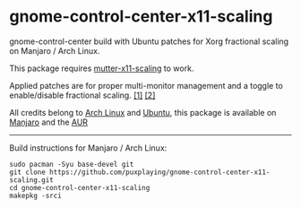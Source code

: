 # gnome-control-center-x11-scaling

gnome-control-center build with Ubuntu patches for Xorg fractional scaling on Manjaro / Arch Linux.

This package requires [mutter-x11-scaling](https://github.com/puxplaying/mutter-x11-scaling) to work.

Applied patches are for proper multi-monitor management and a toggle to enable/disable fractional scaling. [[1]](https://salsa.debian.org/gnome-team/gnome-control-center/-/blob/ubuntu/master/debian/patches/ubuntu/display-Support-UI-scaled-logical-monitor-mode.patch) [[2]](https://salsa.debian.org/gnome-team/gnome-control-center/-/blob/ubuntu/master/debian/patches/ubuntu/display-Allow-fractional-scaling-to-be-enabled.patch)

All credits belong to [Arch Linux](https://archlinux.org/packages/extra/x86_64/gnome-control-center/) and [Ubuntu](https://salsa.debian.org/gnome-team/gnome-control-center/-/tree/ubuntu/master/debian/patches), this package is available on [Manjaro](https://manjaro.org/) and the [AUR](https://aur.archlinux.org/packages/gnome-control-center-x11-scaling)

---

Build instructions for Manjaro / Arch Linux:

```
sudo pacman -Syu base-devel git
git clone https://github.com/puxplaying/gnome-control-center-x11-scaling.git
cd gnome-control-center-x11-scaling
makepkg -srci
```

